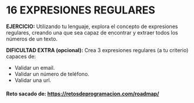 # 16 EXPRESIONES REGULARES

**EJERCICIO:**
Utilizando tu lenguaje, explora el concepto de expresiones regulares, creando una que sea capaz de encontrar y extraer todos los números de un texto.

**DIFICULTAD EXTRA (opcional):**
Crea 3 expresiones regulares (a tu criterio) capaces de:
- Validar un email.
- Validar un número de teléfono.
- Validar una url.

#### Reto sacado de: https://retosdeprogramacion.com/roadmap/